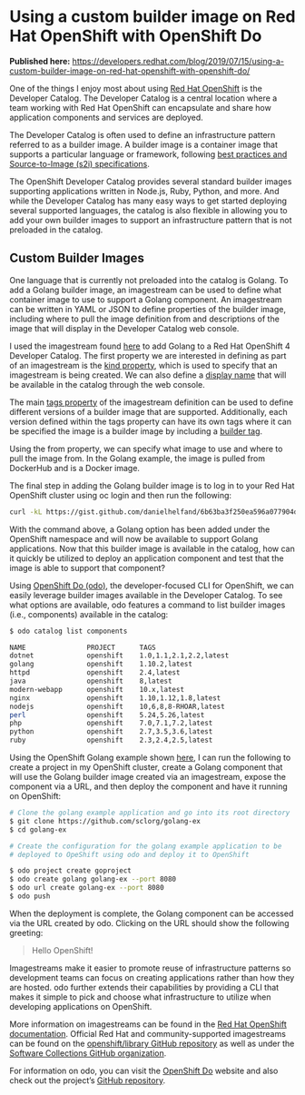 # Using a custom builder image on Red Hat OpenShift with OpenShift Do

**Published here:** https://developers.redhat.com/blog/2019/07/15/using-a-custom-builder-image-on-red-hat-openshift-with-openshift-do/

One of the things I enjoy most about using [Red Hat OpenShift](https://developers.redhat.com/openshift/) is the Developer Catalog. The Developer Catalog is a central location where a team working with Red Hat OpenShift can encapsulate and share how application components and services are deployed.

The Developer Catalog is often used to define an infrastructure pattern referred to as a builder image. A builder image is a container image that supports a particular language or framework, following [best practices and Source-to-Image (s2i) specifications](https://docs.openshift.com/container-platform/4.1/openshift_images/create-images.html?extIdCarryOver=true&sc_cid=701f2000001OH7EAAW).

The OpenShift Developer Catalog provides several standard builder images supporting applications written in Node.js, Ruby, Python, and more. And while the Developer Catalog has many easy ways to get started deploying several supported languages, the catalog is also flexible in allowing you to add your own builder images to support an infrastructure pattern that is not preloaded in the catalog.

## Custom Builder Images

One language that is currently not preloaded into the catalog is Golang. To add a Golang builder image, an imagestream can be used to define what container image to use to support a Golang component. An imagestream can be written in YAML or JSON to define properties of the builder image, including where to pull the image definition from and descriptions of the image that will display in the Developer Catalog web console.

I used the imagestream found [here](https://gist.github.com/danielhelfand/6b63ba3f250ea596a077904d43abaf62#file-centos7-go-1-10-2-imagestream) to add Golang to a Red Hat OpenShift 4 Developer Catalog. The first property we are interested in defining as part of an imagestream is the [kind property](https://gist.github.com/danielhelfand/6b63ba3f250ea596a077904d43abaf62#file-centos7-go-1-10-2-imagestream-L3), which is used to specify that an imagestream is being created. We can also define a [display name](https://gist.github.com/danielhelfand/6b63ba3f250ea596a077904d43abaf62#file-centos7-go-1-10-2-imagestream-L6) that will be available in the catalog through the web console.

The main [tags property](https://gist.github.com/danielhelfand/6b63ba3f250ea596a077904d43abaf62#file-centos7-go-1-10-2-imagestream-L11) of the imagestream definition can be used to define different versions of a builder image that are supported. Additionally, each version defined within the tags property can have its own tags where it can be specified the image is a builder image by including a [builder tag](https://gist.github.com/danielhelfand/6b63ba3f250ea596a077904d43abaf62#file-centos7-go-1-10-2-imagestream-L21).

Using the from property, we can specify what image to use and where to pull the image from. In the Golang example, the image is pulled from DockerHub and is a Docker image.

The final step in adding the Golang builder image is to log in to your Red Hat OpenShift cluster using oc login and then run the following:

```bash
curl -kL https://gist.github.com/danielhelfand/6b63ba3f250ea596a077904d43abaf62/raw 2> /dev/null | oc apply -n openshift --as system:admin -f -
```

With the command above, a Golang option has been added under the OpenShift namespace and will now be available to support Golang applications. Now that this builder image is available in the catalog, how can it quickly be utilized to deploy an application component and test that the image is able to support that component?

Using [OpenShift Do (odo)](https://developers.redhat.com/blog/2019/05/03/announcing-odo-developer-focused-cli-for-red-hat-openshift/), the developer-focused CLI for OpenShift, we can easily leverage builder images available in the Developer Catalog. To see what options are available, odo features a command to list builder images (i.e., components) available in the catalog:

```bash
$ odo catalog list components

NAME               PROJECT      TAGS
dotnet             openshift    1.0,1.1,2.1,2.2,latest
golang             openshift    1.10.2,latest
httpd              openshift    2.4,latest
java               openshift    8,latest
modern-webapp      openshift    10.x,latest
nginx              openshift    1.10,1.12,1.8,latest
nodejs             openshift    10,6,8,8-RHOAR,latest
perl               openshift    5.24,5.26,latest
php                openshift    7.0,7.1,7.2,latest
python             openshift    2.7,3.5,3.6,latest
ruby               openshift    2.3,2.4,2.5,latest
```

Using the OpenShift Golang example shown [here](https://github.com/sclorg/golang-ex), I can run the following to create a project in my OpenShift cluster, create a Golang component that will use the Golang builder image created via an imagestream, expose the component via a URL, and then deploy the component and have it running on OpenShift:

```bash
# Clone the golang example application and go into its root directory
$ git clone https://github.com/sclorg/golang-ex
$ cd golang-ex

# Create the configuration for the golang example application to be
# deployed to OpeShift using odo and deploy it to OpenShift

$ odo project create goproject
$ odo create golang golang-ex --port 8080
$ odo url create golang-ex --port 8080
$ odo push
```

When the deployment is complete, the Golang component can be accessed via the URL created by odo. Clicking on the URL should show the following greeting:

>Hello OpenShift!

Imagestreams make it easier to promote reuse of infrastructure patterns so development teams can focus on creating applications rather than how they are hosted. odo further extends their capabilities by providing a CLI that makes it simple to pick and choose what infrastructure to utilize when developing applications on OpenShift.

More information on imagestreams can be found in the [Red Hat OpenShift documentation](https://docs.openshift.com/container-platform/4.1/openshift_images/images-understand.html#images-imagestream-use_images-understand?extIdCarryOver=true&sc_cid=701f2000001OH7EAAW). Official Red Hat and community-supported imagestreams can be found on the [openshift/library GitHub repository](https://github.com/openshift/library/tree/master/community) as well as under the [Software Collections GitHub organization](https://github.com/sclorg).

For information on odo, you can visit the [OpenShift Do](https://openshiftdo.org/) website and also check out the project’s [GitHub repository](https://github.com/openshift/odo).
